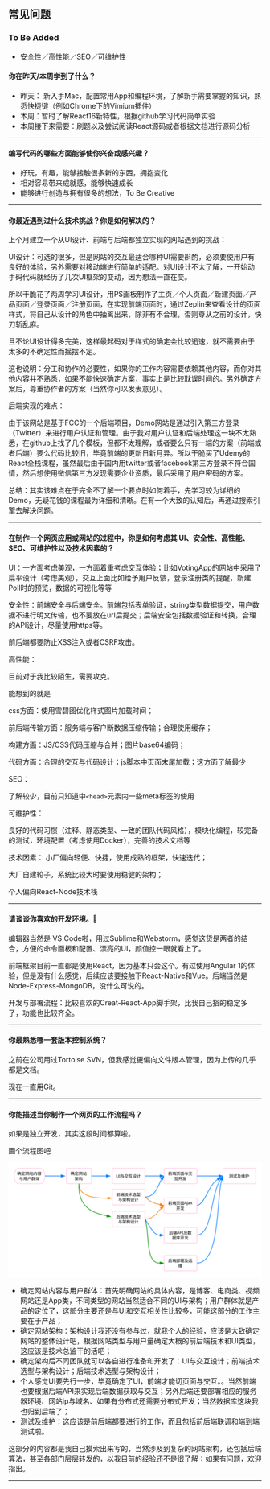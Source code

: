 ## 常见问题

### To Be Added

* 安全性／高性能／SEO／可维护性

#### 你在昨天/本周学到了什么？

* 昨天： 新入手Mac，配置常用App和编程环境，了解新手需要掌握的知识，熟悉快捷键（例如Chrome下的Vimium插件）
* 本周：暂时了解React16新特性，根据github学习代码简单实验
* 本周接下来需要：刷题以及尝试阅读React源码或者根据文档进行源码分析

---



#### 编写代码的哪些方面能够使你兴奋或感兴趣？

* 好玩，有趣，能够接触很多新的东西，拥抱变化
* 相对容易带来成就感，能够快速成长
* 能够进行创造与拥有很多的想法，To Be Creative

---

#### 你最近遇到过什么技术挑战？你是如何解决的？

上个月建立一个从UI设计、前端与后端都独立实现的网站遇到的挑战：

UI设计：可选的很多，但是网站的交互最适合哪种UI需要斟酌，必须要使用户有良好的体验，另外需要对移动端进行简单的适配。对UI设计不太了解，一开始动手码代码就经历了几次UI框架的变动，因为想法一直在变。

所以干脆花了两周学习UI设计，用PS画板制作了主页／个人页面／新建页面／产品页面／登录页面／注册页面，在实现前端页面时，通过Zeplin来查看设计的页面样式，将自己从设计的角色中抽离出来，除非有不合理，否则尊从之前的设计，快刀斩乱麻。

且不论UI设计得多完美，这样最起码对于样式的确定会比较迅速，就不需要由于太多的不确定性而摇摆不定。

这也说明：分工和协作的必要性，如果你的工作内容需要依赖其他内容，而你对其他内容并不熟悉，如果不能快速确定方案，事实上是比较耽误时间的。另外确定方案后，尊重协作者的方案（当然你可以发表意见）。



后端实现的难点：

由于该网站是基于FCC的一个后端项目，Demo网站是通过引入第三方登录（Twitter）来进行用户认证和管理。由于我对用户认证和后端处理这一块不太熟悉，在github上找了几个模板，但都不太理解，或者要么只有一端的方案（前端或者后端）要么代码比较旧，毕竟前端的更新日新月异。所以干脆买了Udemy的React全栈课程，虽然最后由于国内用twitter或者facebook第三方登录不符合国情，然后想使用微信第三方发现需要企业资质，最后采用了用户密码的方案。

总结：其实该难点在于完全不了解一个要点时如何着手，先学习较为详细的Demo，无疑花钱的课程最为详细和清晰。在有一个大致的认知后，再通过搜索引擎去解决问题。

---

#### 在制作一个网页应用或网站的过程中，你是如何考虑其 UI、安全性、高性能、SEO、可维护性以及技术因素的？

UI：一方面考虑美观，一方面着重考虑交互体验；比如VotingApp的网站中采用了扁平设计（考虑美观），交互上面比如给予用户反馈，登录注册类的提醒，新建Poll时的预览，数据的可视化等等

安全性：前端安全与后端安全。前端包括表单验证，string类型数据提交，用户数据不进行明文传输，也不要放在url后提交；后端安全包括数据验证和转换，合理的API设计，尽量使用https等。

前后端都要防止XSS注入或者CSRF攻击。



高性能：

目前对于我比较陌生，需要攻克。

能想到的就是

css方面：使用雪碧图优化样式图片加载时间；

前后端传输方面：服务端与客户断数据压缩传输；合理使用缓存；

构建方面：JS/CSS代码压缩与合并；图片base64编码；

代码方面：合理的交互与代码设计；js脚本中页面末尾加载；这方面了解最少



SEO：

了解较少，目前只知道中`<head>`元素内一些meta标签的使用



可维护性：

良好的代码习惯（注释、静态类型、一致的团队代码风格），模块化编程，较完备的测试，环境配置（考虑使用Docker），完善的技术文档等

技术因素：
小厂偏向轻便、快捷，使用成熟的框架，快速迭代；

大厂自建轮子，系统比较大时要使用稳健的架构；

个人偏向React-Node技术栈

---

#### 请谈谈你喜欢的开发环境。

编辑器当然是 VS Code啦，用过Sublime和Webstorm，感觉这货是两者的结合，方便的命令面板和配置、漂亮的UI，颜值控一眼就看上了。

前端框架目前一直都是使用React，因为基本只会这个。有过使用Angular 1的体验，但是没有什么感觉，后续应该要接触下React-Native和Vue。后端当然是Node-Express-MongoDB，没什么可说的。

开发与部署流程：比较喜欢的Creat-React-App脚手架，比我自己搭的稳定多了，功能也比较齐全。

---

#### 你最熟悉哪一套版本控制系统？

之前在公司用过Tortoise SVN，但我感觉更偏向文件版本管理，因为上传的几乎都是文档。

现在一直用Git。

---

#### 你能描述当你制作一个网页的工作流程吗？

如果是独立开发，其实这段时间都算啦。

画个流程图吧

![网站开发流程](网站开发流程.svg)

* 确定网站内容与用户群体：首先明确网站的具体内容，是博客、电商类、视频网站还是App类，不同类型的网站当然适合不同的UI与架构；用户群体就是产品的定位了，这部分主要还是与UI和交互相关性比较多，可能这部分的工作主要在于产品；
* 确定网站架构：架构设计我还没有参与过，就我个人的经验，应该是大致确定网站的整体设计吧，根据网站类型与用户量确定大概的前后端技术和UI类型，这应该是技术总监干的活吧；
* 确定架构后不同团队就可以各自进行准备和开发了：UI与交互设计；前端技术选型与架构设计；后端技术选型与架构设计；
* 个人感觉UI要先行一步，毕竟确定了UI，前端才能切页面与交互。。当然前端也要根据后端API来实现后端数据获取与交互；另外后端还要部署相应的服务器环境、网站ip与域名、如果有分布式还需要分布式开发；当然数据库这块我也归到后端了；
* 测试及维护：这应该是前后端都要进行的工作，而且包括前后端联调和端到端测试啦。

这部分的内容都是我自己摸索出来写的，当然涉及到复杂的网站架构，还包括后端算法，甚至各部门层层转发的，以我目前的经验还不是很了解；如果有问题，欢迎指出。

---

